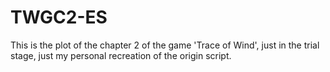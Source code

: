 # TWGC2-ES
This is the plot of the chapter 2 of the game 'Trace of Wind', just in the trial stage, just my personal recreation of the origin script. 
